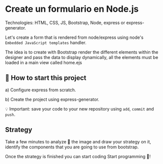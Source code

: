 <!--hide-->
# Create un formulario en Node.js 
<!--endhide-->

Technologies: HTML, CSS, JS, Bootstrap, Node, express or express-generator.

Let's create a form that is rendered from node/express using node's `Embedded JavaScript templates` handler.

The idea is to create with Bootstrap render the different elements within the designer and pass the data to display dynamically, all the elements must be loaded in a main view called home.ejs

## 🌱  How to start this project

a) Configure express from scratch.

b) Create the project using express-generator.

💡 Important: save your code to your new repository using `add`, `commit` and `push`.

## Strategy

Take a few minutes to analyze 🤯 the image and draw your strategy on it, identify the components that you are going to use from bootstrap.

Once the strategy is finished you can start coding Start programming 🎊!
